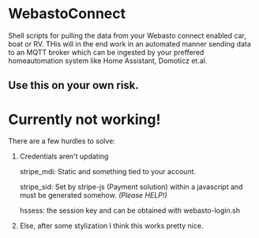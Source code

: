 # WebastoConnect
Shell scripts for pulling the data from your Webasto connect enabled car, boat or RV. THis will in the end work in an automated manner sending data to an MQTT broker which can be ingested by your preffered homeautomation system like Home Assistant, Domoticz et.al.

## Use this on your own risk.


# Currently not working!
There are a few hurdles to solve:

 1. Credentials aren't updating
 
    stripe_mdi: Static and something tied to your account.
    
    stripe_sid: Set by stripe-js (Payment solution) within a javascript and must be generated somehow. *(Please HELP!)*
    
    hssess: the session key and can be obtained with webasto-login.sh
    
 2. Else, after some stylization I think this works pretty nice.
